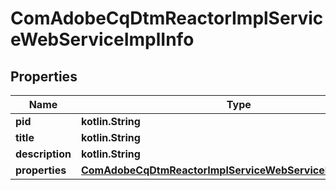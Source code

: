 
# ComAdobeCqDtmReactorImplServiceWebServiceImplInfo

## Properties
Name | Type | Description | Notes
------------ | ------------- | ------------- | -------------
**pid** | **kotlin.String** |  |  [optional]
**title** | **kotlin.String** |  |  [optional]
**description** | **kotlin.String** |  |  [optional]
**properties** | [**ComAdobeCqDtmReactorImplServiceWebServiceImplProperties**](ComAdobeCqDtmReactorImplServiceWebServiceImplProperties.md) |  |  [optional]



